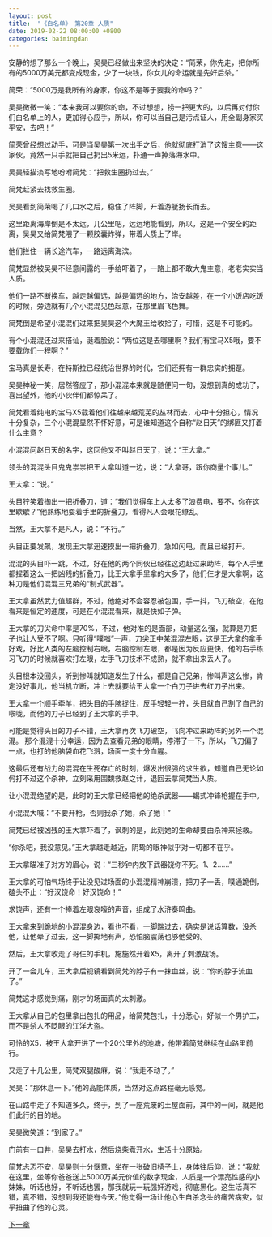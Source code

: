 ```yaml
---
layout: post
title:  "《白名单》 第20章 人质"
date: 2019-02-22 08:00:00 +0800
categories: baimingdan
---
```

安静的想了那么一个晚上，吴昊已经做出来坚决的决定：“简荣，你先走，把你所有的5000万美元都变成现金，少了一块钱，你女儿的命运就是先奸后杀。”

简荣：“5000万是我所有的身家，你这不是等于要我的命吗？”

吴昊微微一笑：“本来我可以要你的命，不过想想，捞一把更大的，以后再对付你们白名单上的人，更加得心应手，所以，你可以当自己是污点证人，用全副身家买平安，去吧！”

简荣曾经想过动手，可是当吴昊第一次出手之后，他就彻底打消了这馊主意——这家伙，竟然一只手就把自己扔出5米远，扑通一声掉落海水中。

吴昊轻描淡写地吩咐简梵：“把救生圈扔过去。”

简梵赶紧去找救生圈。

吴昊看到简荣喝了几口水之后，稳住了阵脚，开着游艇扬长而去。

这里距离海岸倒是不太远，几公里吧，远远地能看到，所以，这是一个安全的距离，吴昊又给简梵喂了一颗胶囊炸弹，带着人质上了岸。

他们拦住一辆长途汽车，一路远离海滨。

简梵显然被吴昊不经意间露的一手给吓着了，一路上都不敢大鬼主意，老老实实当人质。

他们一路不断换车，越走越偏远，越是偏远的地方，治安越差，在一个小饭店吃饭的时候，旁边就有几个小混混见色起意，在那里眉飞色舞。

简梵倒是希望小混混们过来把吴昊这个大魔王给收拾了，可惜，这是不可能的。

有个小混混还过来搭讪，涎着脸说：“两位这是去哪里啊？我们有宝马X5哦，要不要载你们一程啊？”

宝马真是长寿，在特斯拉已经统治世界的时代，它们还拥有一群忠实的拥趸。

吴昊神秘一笑，居然答应了，那小混混本来就是随便问一句，没想到真的成功了，喜出望外，他的小伙伴们都惊呆了。

简梵看着纯电的宝马X5载着他们往越来越荒芜的丛林而去，心中十分担心，情况十分复杂，三个小混混显然不怀好意，可是谁知道这个自称“赵日天”的绑匪又打着什么主意？

小混混问赵日天的名字，这回他又不叫赵日天了，说：“王大拿。”

领头的混混头目鬼鬼祟祟把王大拿叫道一边，说：“大拿哥，跟你商量个事儿。”

王大拿：“说。”

头目狞笑着掏出一把折叠刀，道：“我们觉得车上人太多了浪费电，要不，你在这里歇歇？”他熟练地耍着手里的折叠刀，看得凡人会眼花缭乱。

当然，王大拿不是凡人，说：“不行。”

头目正要发飙，发现王大拿迅速摸出一把折叠刀，急如闪电，而且已经打开。

混混的头目吓一跳，不过，好在他的两个同伙已经往这边赶过来助阵，每个人手里都捏着这么一把凶残的折叠刀，比王大拿手里拿的大多了，他们仨才是大拿啊，这种刀是他们混混三兄弟的“制式武器”。

王大拿虽然武力值超群，不过，他绝对不会容忍被包围，手一抖，飞刀破空，在他看来是恒定的速度，可是在小混混看来，就是快如子弹。

王大拿的刀尖命中率是70%，不过，他对准的是面部，动量这么强，就算是刀把子也让人受不了啊。只听得“噗嗤”一声，刀尖正中某混混左眼，这是王大拿的拿手好戏，好比人类的左脑控制右眼，右脑控制左眼，都是因为反应更快，他的右手练习飞刀的时候就喜欢打左眼，左手飞刀技术不成熟，就不拿出来丢人了。

头目根本没回头，听到惨叫就知道发生了什么，都是自己兄弟，惨叫声这么惨，肯定没好事儿，他当机立断，冲上去就要给王大拿一个白刀子进去红刀子出来。

王大拿一个顺手牵羊，把头目的手腕捉住，反手轻轻一拧，头目就自己割了自己的喉咙，而他的刀子已经到了王大拿的手中。

可能是觉得头目的刀子不错，王大拿再次飞刀破空，飞向冲过来助阵的另外一个混混。
那个混混十分幸运，因为去查看兄弟的眼睛，停滞了一下，所以，飞刀偏了一点，也打的他脑袋血花飞溅，场面一度十分血腥。

这最后还有战力的混混在生死存亡的时刻，爆发出很强的求生欲，知道自己无论如何打不过这个杀神，立刻采用围魏救赵之计，退回去拿简梵当人质。

让小混混绝望的是，此时的王大拿已经把他的绝杀武器——蝎式冲锋枪握在手中。

小混混大喊：“不要开枪，否则我杀了她，杀了她！”

简梵已经被凶残的王大拿吓着了，讽刺的是，此刻她的生命却要由杀神来拯救。

“你杀吧，我没意见。”王大拿越走越近，阴鸷的眼神似乎对一切都不在乎。

王大拿瞄准了对方的眉心，说：“三秒钟内放下武器饶你不死。1、2……”

王大拿的可怕气场终于让没见过场面的小混混精神崩溃，把刀子一丢，噗通跪倒，磕头不止：“好汉饶命！好汉饶命！”

求饶声，还有一个捧着左眼哀嚎的声音，组成了水浒奏鸣曲。

王大拿来到跪地的小混混身边，看也不看，一脚踹过去，确实是说话算数，没杀他，让他晕了过去，这一脚掷地有声，恐怕脑震荡也够他受的。

然后，王大拿收走了哥仨的手机，施施然开着X5，离开了刺激战场。

开了一会儿车，王大拿后视镜看到简梵的脖子有一抹血丝，说：“你的脖子流血了。”

简梵这才感觉到痛，刚才的场面真的太刺激。

王大拿从自己的包里拿出包扎的用品，给简梵包扎，十分悉心，好似一个男护工，而不是杀人不眨眼的江洋大盗。

可怜的X5，被王大拿开进了一个20公里外的池塘，他带着简梵继续在山路里前行。

又走了十几公里，简梵双腿酸麻，说：“我走不动了。”

吴昊：“那休息一下。”他的高能体质，当然对这点路程毫无感觉。

在山路中走了不知道多久，终于，到了一座荒废的土屋面前，其中的一间，就是他们此行的目的地。

吴昊微笑道：“到家了。”

门前有一口井，吴昊去打水，然后烧柴煮开水，生活十分原始。

简梵忐忑不安，吴昊则十分惬意，坐在一张破旧椅子上，身体往后仰，说：“我就在这里，坐等你爸爸送上5000万美元价值的数字现金，人质是一个漂亮性感的小妹妹，听话也好，不听话也罢，那我就玩一玩强奸游戏，彻底黑化。这生活真不错，真不错，没想到我还能有今天。”他觉得一场让他心生自杀念头的痛苦病灾，似乎扭曲了他的心灵。

[下一章](/baimingdan/2019/02/23/21.html)
